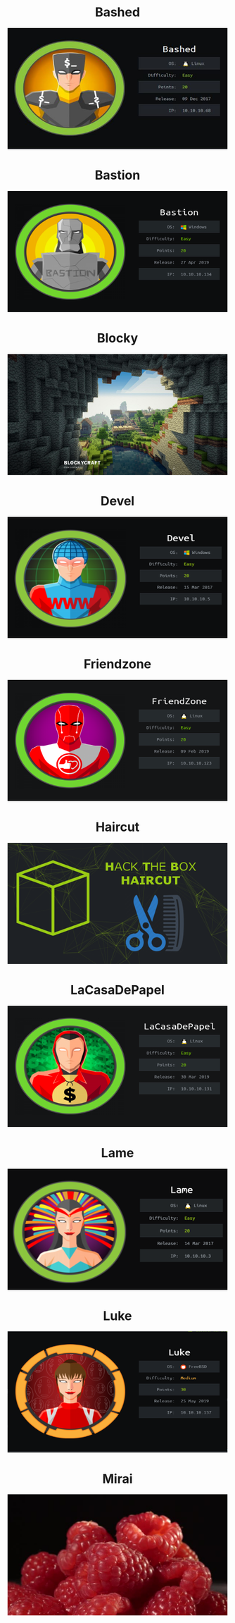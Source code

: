 <center><h1>Bashed</h1></center>
<a href="/htb/writeups/bashed"><center><img src="/htb/bashed/cover.png" width="500" height="275"></center></a>

<center><h1>Bastion</h1></center>
<a href="/htb/writeups/bastion"><center><img src="/htb/bastion/cover.png" width="500" height="275"></center></a>

<center><h1>Blocky</h1></center>
<a href="/htb/writeups/blocky"><center><img src="/htb/blocky/home.png" width="500" height="275"></center></a>

<center><h1>Devel</h1></center>
<a href="/htb/writeups/devel"><center><img src="/htb/devel/cover.png" width="500" height="275"></center></a>

<center><h1>Friendzone</h1></center>
<a href="/htb/writeups/friendzone"><center><img src="/htb/friendzone/cover.png" width="500" height="275"></center></a>

<center><h1>Haircut</h1></center>
<a href="/htb/writeups/haircut"><center><img src="/htb/haircut/cover.png" width="500" height="275"></center></a>

<center><h1>LaCasaDePapel</h1></center>
<a href="/htb/writeups/lacasadepapel"><center><img src="/htb/lacasadepapel/cover.png" width="500" height="275"></center></a>

<center><h1>Lame</h1></center>
<a href="/htb/writeups/lame"><center><img src="/htb/lame/cover.png" width="500" height="275"></center></a>

<center><h1>Luke</h1></center>
<a href="/htb/writeups/luke"><center><img src="/htb/luke/cover.png" width="500" height="275"></center></a>

<center><h1>Mirai</h1></center>
<a href="/htb/writeups/mirai"><center><img src="/htb/mirai/cover.jpeg" width="500" height="275"></center></a>
